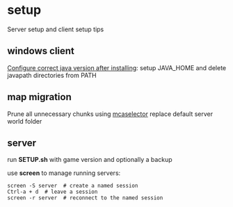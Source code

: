 # setup
Server setup and client setup tips

## windows client
[Configure correct java version after installing](https://www.happycoders.eu/java/how-to-switch-multiple-java-versions-windows/): setup JAVA_HOME and delete javapath directories from PATH

## map migration
Prune all unnecessary chunks using [mcaselector](https://github.com/Querz/mcaselector) replace default server world folder

## server
run **SETUP.sh** with game version and optionally a backup

use **screen** to manage running servers:
```shell
screen -S server  # create a named session
Ctrl-a + d  # leave a session
screen -r server  # reconnect to the named session
```
